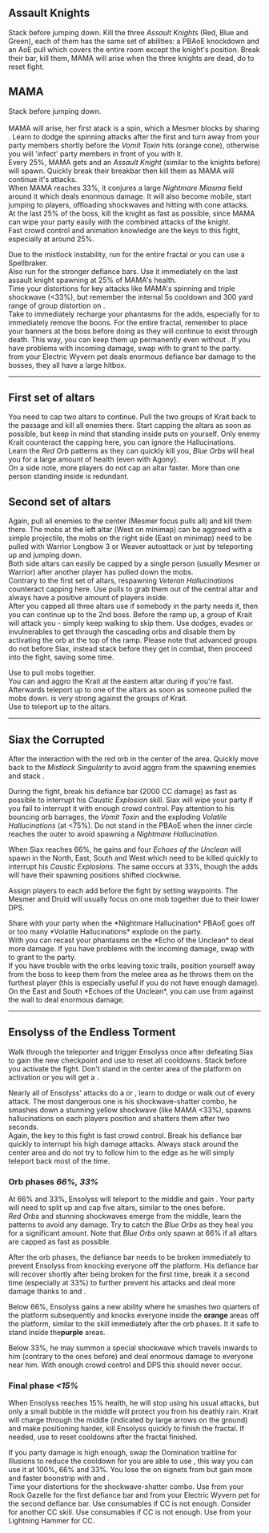 ## Assault Knights
Stack <Boon name="might"/> before jumping down. Kill the three *Assault Knights* (Red, Blue and Green), each of them has the same set of abilities: a PBAoE knockdown and an AoE pull which covers the entire room except the knight's position. Break their bar, kill them, MAMA will arise when the three knights are dead, do <Command name="gg"/> to reset fight.

## MAMA
Stack <Boon name="might"/> before jumping down.<br/>     
MAMA will arise, her first atack is a spin, which a Mesmer blocks by sharing <Boon name="aegis"/>. Learn to dodge the spinning attacks after the first and turn away from your party members shortly before the *Vomit Toxin* hits (orange cone), otherwise you will 'infect' party members in front of you with it.    
Every 25%, MAMA gets <Effect name="invulnerability"/> and an *Assault Knight* (similar to the knights before) will spawn. Quickly break their breakbar then kill them as MAMA will continue it's attacks.    
When MAMA reaches 33%, it conjures a large *Nightmare Miasma* field around it which deals enormous damage. It will also become mobile, start jumping to players, offloading shockwaves and hitting with <Control name="stun"/> cone attacks.    
At the last 25% of the boss, kill the knight as fast as possible, since MAMA can wipe your party easily with the combined attacks of the knight.<br/>
Fast crowd control and animation knowledge are the keys to this fight, especially at around 25%.

<Tips>
    <Tip specialization="chronomancer">Due to the <Instability name="No Pain, No Gain"/> mistlock instability, run <Skill id="10267"/> for the entire fractal or you can use a Spellbraker.<br/>Also run <Skill id="29519"/> for the stronger defiance bars. Use it immediately on the last assault knight spawning at 25% of MAMA's health.<br/>Time your distortions for key attacks like MAMA's spinning and triple shockwave (&lt;33%), but remember the internal 5s cooldown and 300 yard range of group distortion on <Trait id="1852"/>.<br/>Take <Skill id="21750"/> to immediately recharge your phantasms for the adds, especially for <Skill id="10267"/> to immediately remove the boons.</Tip> 
    <Tip specialization="warrior">For the entire fractal, remember to place your banners at the boss before doing <Command name="gg"/> as they will continue to exist through death. This way, you can keep them up permanently even without <Effect name="alacrity"/>.</Tip>
    <Tip specialization="druid">If you have problems with incoming damage, swap <Skill id="12497"/> with <Skill id="12495"/> to grant <Boon name="protection"/> to the party.<br/><Skill id="31639"/> from your Electric Wyvern pet deals enormous defiance bar damage to the bosses, they all have a large hitbox.</Tip>
</Tips>

---

## First set of altars
You need to cap two altars to continue. Pull the two groups of Krait back to the passage and kill all enemies there. Start capping the altars as soon as possible, but keep in mind that standing inside puts <Effect name="agony"/> on yourself. Only enemy Krait counteract the capping here, you can ignore the Hallucinations.    
Learn the *Red Orb* patterns as they can quickly kill you, *Blue Orbs* will heal you for a large amount of health (even with Agony).    
On a side note, more players do not cap an altar faster. More than one person standing inside is redundant.

## Second set of altars
Again, pull all enemies to the center (Mesmer focus <Skill id="10186"/> pulls all) and kill them there. The mobs at the left altar (West on minimap) can be aggroed with a simple projectile, the mobs on the right side (East on minimap) need to be pulled with Warrior Longbow 3 <Skill id="14381"/> or Weaver autoattack <Skill id="5491"/> or just by teleporting up and jumping down.    
Both side altars can easily be capped by a single person (usually Mesmer or Warrior) after another player has pulled down the mobs.    
Contrary to the first set of altars, respawning *Veteran Hallucinations* counteract capping here. Use pulls to grab them out of the central altar and always have a positive amount of players inside.    
After you capped all three altars use <Command name="gg"/> if somebody in the party needs it, then you can continue up to the 2nd boss. Before the ramp up, a group of Krait will attack you - simply keep walking to skip them. Use dodges, evades or invulnerables to get through the cascading orbs and disable them by activating the orb at the top of the ramp. Please note that advanced groups do not <Command name="gg"/> before Siax, instead stack <Boon name="might"/> before they get in combat, then proceed into the fight, saving some time.

<Tips>
    <Tip specialization="chronomancer">Use <Skill id="10363"/> to pull mobs together.<br/>You can <Skill id="10200"/> and aggro the Krait at the eastern altar during <Skill id="29830"/> if you're fast. Afterwards teleport up to one of the altars as soon as someone pulled the mobs down.</Tip>
    <Tip specialization="weaver"><Skill id="5738"/> is very strong against the groups of Krait.<br/>Use <Skill id="5536"/> to teleport up to the altars.</Tip>
</Tips>

---

## Siax the Corrupted
After the interaction with the red orb in the center of the area. Quickly move back to the *Mistlock Singularity* to avoid aggro from the spawning enemies and stack <Boon name="might"/>.

During the fight, break his defiance bar (2000 CC damage) as fast as possible to interrupt his *Caustic Explosion* skill. Siax will wipe your party if you fail to interrupt it with enough crowd control. Pay attention to his bouncing orb barrages, the *Vomit Toxin* and the exploding *Volatile Hallucinations* (at &lt;75%). Do not stand in the PBAoE when the inner circle reaches the outer to avoid spawning a *Nightmare Hallucination*.

When Siax reaches 66%, he gains <Effect name="invulnerability"/> and four *Echoes of the Unclean* will spawn in the North, East, South and West which need to be killed quickly to interrupt his *Caustic Explosions*. The same occurs at 33%, though the adds will have their spawning positions shifted clockwise.

Assign players to each add before the fight by setting waypoints. The Mesmer and Druid will usually focus on one mob together due to their lower DPS.

<Tips>
    <Tip specialization="chronomancer">Share <Skill id="10192"/> with your party when the *Nightmare Hallucination* PBAoE goes off or too many *Volatile Hallucinations* explode on the party.<br/>With <Skill id="21750"/> you can recast your phantasms on the *Echo of the Unclean* to deal more damage.</Tip>
    <Tip specialization="druid">If you have problems with the incoming damage, swap <Skill id="12497"/> with <Skill id="12495"/> to grant <Boon name="protection"/> to the party.<br/>If you have trouble with the orbs leaving toxic trails, position yourself away from the boss to keep them from the melee area as he throws them on the furthest player (this is especially useful if you do not have enough damage).</Tip>
    <Tip specialization="weaver">On the East and South *Echoes of the Unclean*, you can use <Skill id="5697"/> from <Skill id="5516"/> against the wall to deal enormous damage.</Tip>
</Tips>

---

## Ensolyss of the Endless Torment
Walk through the teleporter and trigger Ensolyss once after defeating Siax to gain the new checkpoint and use <Command name="gg"/> to reset all cooldowns. Stack <Boon name="might"/> before you activate the fight. Don't stand in the center area of the platform on activation or you will get a <Control name="knockback"/>.

Nearly all of Ensolyss' attacks do a <Control name="knockback"/> or <Control name="pull"/>, learn to dodge or walk out of every attack. The most dangerous one is his shockwave-shatter combo, he smashes down a stunning yellow shockwave (like MAMA &lt;33%), spawns hallucinations on each players position and shatters them after two seconds.    
Again, the key to this fight is fast crowd control. Break his defiance bar quickly to interrupt his high damage attacks. Always stack around the center area and do not try to follow him to the edge as he will simply teleport back most of the time.

### Orb phases *66%, 33%*
At 66% and 33%, Ensolyss will teleport to the middle and gain <Effect name="invulnerability"/>. Your party will need to split up and cap five altars, similar to the ones before.    
*Red Orbs* and stunning shockwaves emerge from the middle, learn the patterns to avoid any damage. Try to catch the *Blue Orbs* as they heal you for a significant amount. Note that *Blue Orbs* only spawn at 66% if all altars are capped as fast as possible.

After the orb phases, the defiance bar needs to be broken immediately to prevent Ensolyss from knocking everyone off the platform. His defiance bar will recover shortly after being broken for the first time, break it a second time (especially at 33%) to further prevent his attacks and deal more damage thanks to <Item id="24868"/> and <Trait id="1502"/>.

Below 66%, Ensolyss gains a new ability where he smashes two quarters of the platform subsequently and knocks everyone inside the **orange** areas off the platform, similar to the skill immediately after the orb phases. It it safe to stand inside the**purple** areas.

Below 33%, he may summon a special shockwave which travels inwards to him (contrary to the ones before) and deal enormous damage to everyone near him. With enough crowd control and DPS this should never occur.

### Final phase *<15%*
When Ensolyss reaches 15% health, he will stop using his usual attacks, but only a small bubble in the middle will protect you from his deathly rain. Krait will charge through the middle (indicated by large arrows on the ground) and make positioning harder, kill Ensolyss quickly to finish the fractal. If needed, use <Command name="gg"/> to reset cooldowns after the fractal finished.

<Tips>
    <Tip specialization="chronomancer">If you party damage is high enough, swap the Domination traitline for Illusions to reduce the cooldown for <Trait id="731"/> you are able to use <Skill id="29830"/>, this way you can use it at 100%, 66% and 33%. You lose the <Effect name="invulnerability"/> on signets from <Trait id="713"/> but gain more <Effect name="alacrity"/> and faster boonstrip with <Trait id="723"/> and <Trait id="729"/>.<br/>Time your distortions for the shockwave-shatter combo.</Tip>
    <Tip specialization="druid">Use <Skill id="43636"/> from your Rock Gazelle for the first defiance bar and <Skill id="31639"/> from your Electric Wyvern pet for the second defiance bar. Use consumables if CC is not enough.</Tip>
    <Tip specialization="berserker">Consider <Skill id="29941"/> for another CC skill. Use consumables if CC is not enough.</Tip>
    <Tip specialization="weaver">Use <Skill id="5733"/> from your Lightning Hammer for CC.</Tip>
</Tips>
